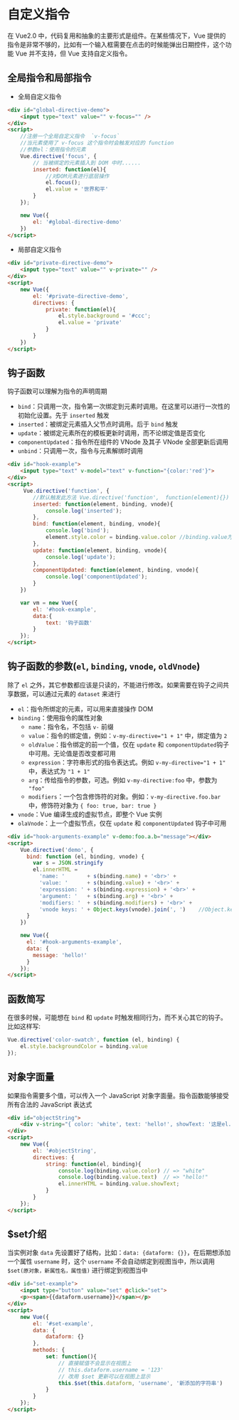 # 自定义指令
在 Vue2.0 中，代码复用和抽象的主要形式是组件。在某些情况下，Vue 提供的指令是非常不够的，比如有一个输入框需要在点击的时候能弹出日期控件，这个功能 Vue 并不支持，但 Vue 支持自定义指令。

## 全局指令和局部指令
- 全局自定义指令
```html
<div id="global-directive-demo">
    <input type="text" value="" v-focus="" />
</div>
<script>
    //注册一个全局自定义指令  `v-focus`
    //当元素使用了 v-focus 这个指令时会触发对应的 function
    //参数el：使用指令的元素
    Vue.directive('focus', {
        // 当被绑定的元素插入到 DOM 中时......
        inserted: function(el){
            //对DOM元素进行底层操作
            el.focus();
            el.value = '世界和平'
        }
    });

    new Vue({
        el: '#global-directive-demo'
    })
</script>
```
- 局部自定义指令
```html
<div id="private-directive-demo">
    <input type="text" value="" v-private="" />
</div>
<script>
    new Vue({
        el: '#private-directive-demo',
        directives: {
            private: function(el){
                el.style.background = '#ccc';
                el.value = 'private'
            }
        }
    })
</script>
```

## 钩子函数
钩子函数可以理解为指令的声明周期

- `bind`：只调用一次，指令第一次绑定到元素时调用。在这里可以进行一次性的初始化设置。先于 `inserted` 触发
- `inserted`：被绑定元素插入父节点时调用。后于 `bind` 触发
- `update`：被绑定元素所在的模板更新时调用，而不论绑定值是否变化
- `componentUpdated`：指令所在组件的 VNode 及其子 VNode 全部更新后调用
- `unbind`：只调用一次，指令与元素解绑时调用
```html
<div id="hook-example">
    <input type="text" v-model="text" v-function="{color:'red'}">
</div>
<script>
     Vue.directive('function', {
        //默认触发此方法 Vue.directive('function',  function(element){})
        inserted: function(element, binding, vnode){
            console.log('inserted');
        },
        bind: function(element, binding, vnode){
            console.log('bind');
            element.style.color = binding.value.color //binding.value为{color: 'red'}
        },
        update: function(element, binding, vnode){
            console.log('update');
        },
        componentUpdated: function(element, binding, vnode){
            console.log('componentUpdated');
        }
    })

    var vm = new Vue({
        el: '#hook-example',
        data:{
            text: '钩子函数'
        }
    });
</script>
```

## 钩子函数的参数(`el`, `binding`, `vnode`, `oldVnode`)
除了 `el` 之外，其它参数都应该是只读的，不能进行修改。如果需要在钩子之间共享数据，可以通过元素的 `dataset` 来进行

- `el`：指令所绑定的元素，可以用来直接操作 DOM 
- `binding`：使用指令的属性对象
    + `name`：指令名，不包括 `v-` 前缀
    + `value`：指令的绑定值，例如：`v-my-directive="1 + 1"` 中，绑定值为 `2`
    + `oldValue`：指令绑定的前一个值，仅在 `update` 和 `componentUpdated`钩子中可用。无论值是否改变都可用
    + `expression`：字符串形式的指令表达式。例如 `v-my-directive="1 + 1"` 中，表达式为 `"1 + 1"`
    + `arg`：传给指令的参数，可选。例如 `v-my-directive:foo` 中，参数为 `"foo"`
    + `modifiers`：一个包含修饰符的对象。例如：`v-my-directive.foo.bar` 中，修饰符对象为 `{ foo: true, bar: true }`
- `vnode`：Vue 编译生成的虚拟节点，即整个 Vue 实例
- `olaVnode`：上一个虚拟节点，仅在 `update` 和 `componentUpdated` 钩子中可用
```html
<div id="hook-arguments-example" v-demo:foo.a.b="message"></div>
<script>
    Vue.directive('demo', {
      bind: function (el, binding, vnode) {
        var s = JSON.stringify
        el.innerHTML =
          'name: '       + s(binding.name) + '<br>' +
          'value: '      + s(binding.value) + '<br>' +
          'expression: ' + s(binding.expression) + '<br>' +
          'argument: '   + s(binding.arg) + '<br>' +
          'modifiers: '  + s(binding.modifiers) + '<br>' +
          'vnode keys: ' + Object.keys(vnode).join(', ')    //Object.keys() 枚举数组的属性名
      }
    })

    new Vue({
      el: '#hook-arguments-example',
      data: {
        message: 'hello!'
      }
    });
</script>
```

## 函数简写
在很多时候，可能想在 `bind` 和 `update` 时触发相同行为，而不关心其它的钩子。比如这样写:
```javascript
Vue.directive('color-swatch', function (el, binding) {
    el.style.backgroundColor = binding.value
});
```

## 对象字面量
如果指令需要多个值，可以传入一个 JavaScript 对象字面量。指令函数能够接受所有合法的 JavaScript 表达式

```html
<div id="objectString">
    <div v-string="{ color: 'white', text: 'hello!', showText: '这是el.binding.value绑定的值' }"></div>
</div>
<script>
    new Vue({
        el: '#objectString',
        directives: {
            string: function(el, binding){
                console.log(binding.value.color) // => "white"
                console.log(binding.value.text)  // => "hello!"
                el.innerHTML = binding.value.showText;
            }
        }
    });
</script>
```

## $set介绍
当实例对象 `data` 先设置好了结构，比如：`data: {dataform: {}}`，在后期想添加一个属性 `username` 时，这个 `username` 不会自动绑定到视图当中，所以调用 `$set(原对象，新属性名，属性值)` 进行绑定到视图当中
```html
<div id="set-example">
    <input type="button" value="set" @click="set">
    <p><span>{{dataform.username}}</span></p>
</div>
<script>
    new Vue({
        el: '#set-example',
        data: {
            dataform: {}
        },
        methods: {
            set: function(){
                // 直接赋值不会显示在视图上
                // this.dataform.username = '123'
                // 改用 $set 更新可以在视图上显示
                this.$set(this.dataform, 'username', '新添加的字符串')
            }
        }
    });
</script>
```


